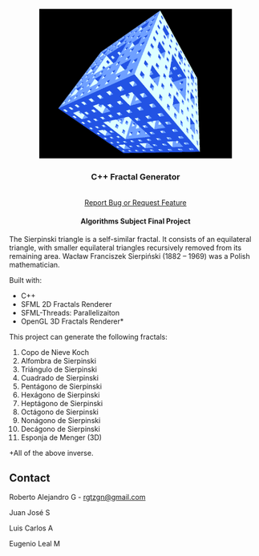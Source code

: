 <br />
<p align="center">
  <a href="https://github.com/the-guti/Fractal-Generator">
    <img src="assets/3dfractal.png" alt="Logo" width="385" height="300">
  </a>

  <h3 align="center">C++ Fractal Generator</h3>

  <p align="center">
    <br />
    <a href="https://github.com/the-guti/Fractal-Generator/issues">Report Bug or Request Feature</a>
  </p>
</p>
<h4 align="center">Algorithms Subject Final Project</h4>


The Sierpinski triangle is a self-similar fractal. It consists of an equilateral triangle, with smaller equilateral triangles recursively removed from its remaining area. Wacław Franciszek Sierpiński (1882 – 1969) was a Polish mathematician.

Built with:
* C++ 
* SFML 2D Fractals Renderer
* SFML-Threads: Parallelizaiton 
* OpenGL 3D Fractals Renderer*

This project can generate the following fractals:
1. Copo de Nieve Koch
2. Alfombra de Sierpinski
3. Triángulo de Sierpinski
4. Cuadrado de Sierpinski
5. Pentágono de Sierpinski
6. Hexágono de Sierpinski
7. Heptágono de Sierpinski
8. Octágono de Sierpinski
9. Nonágono de Sierpinski
10. Decágono de Sierpinski
11. Esponja de Menger (3D)

+All of the above inverse.



## Contact

Roberto Alejandro G - rgtzgn@gmail.com

Juan José S

Luis Carlos A

Eugenio Leal M
